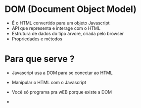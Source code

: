 # DOM (Document Object Model)

- É o HTML convertido para um objeto Javascript
- API que representa e interage com o HTML
- Estrutura de dados do tipo árvore, criada pelo browser
- Propriedades e métodos

# Para que serve ?

- Javascript usa a DOM para se conectar ao HTML
- Manipular o HTML com o Javascript
- Você só programa pra wEB porque existe a DOM

-
